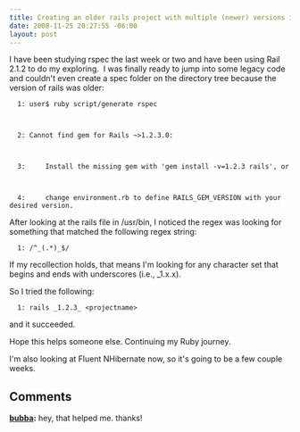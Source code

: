 ```yaml
---
title: Creating an older rails project with multiple (newer) versions installed
date: 2008-11-25 20:27:55 -06:00
layout: post
---
```


I have been studying rspec the last week or two and have been using Rail 2.1.2 to do my exploring.  I was finally ready to jump into some legacy code and couldn't even create a spec folder on the directory tree because the version of rails was older: 
    
    
      1: user$ ruby script/generate rspec
    
    
    
      2: Cannot find gem for Rails ~>1.2.3.0:
    
    
    
      3:     Install the missing gem with 'gem install -v=1.2.3 rails', or
    
    
    
      4:     change environment.rb to define RAILS_GEM_VERSION with your desired version. 

After looking at the rails file in /usr/bin, I noticed the regex was looking for something that matched the following regex string: 
    
    
      1: /^_(.*)_$/

If my recollection holds, that means I'm looking for any character set that begins and ends with underscores (i.e., _1.x.x). 

So I tried the following: 
    
    
      1: rails _1.2.3_ <projectname>

and it succeeded. 

Hope this helps someone else. Continuing my Ruby journey. 

I'm also looking at Fluent NHibernate now, so it's going to be a few couple weeks.

## Comments

**[bubba](#306 "2009-01-16 19:51:36"):** hey, that helped me. thanks!

